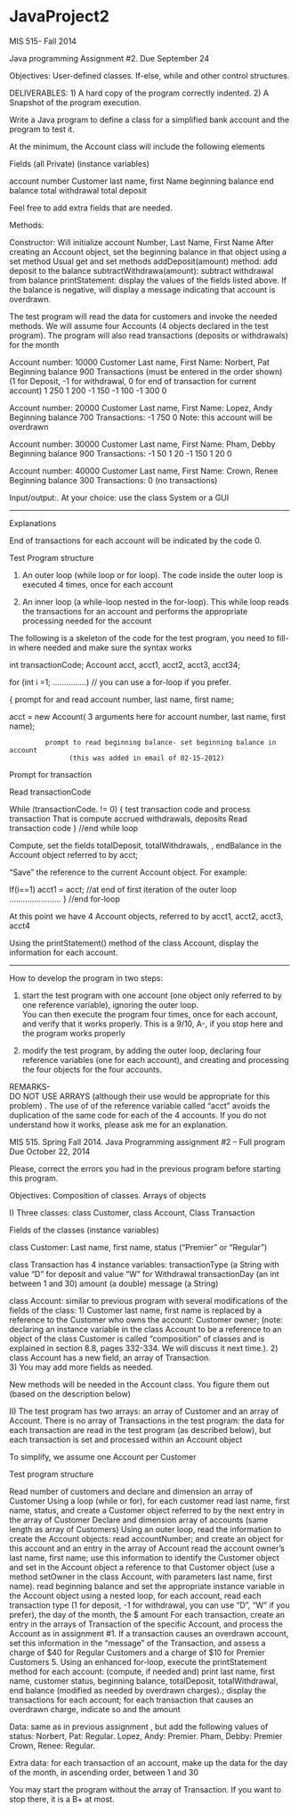JavaProject2
============
MIS 515- Fall 2014

Java programming Assignment #2.  Due September 24

Objectives: User-defined classes. If-else, while and other control structures.

DELIVERABLES: 1) A hard copy of the program correctly indented.  2) A Snapshot of the program execution. 

Write a Java program to define a class for a simplified bank account and the program to test it.

At the minimum, the Account class will include the following elements

Fields (all Private) (instance variables)

account number
Customer last name, first Name
beginning balance
end balance
total withdrawal
total deposit

Feel free to add extra fields that are needed.   

Methods: 

Constructor: Will initialize account Number, Last Name, First Name 
After creating an Account object, set the beginning balance in that object using a set method 
Usual get and set methods
addDeposit(amount) method: add  deposit to the balance
subtractWithdrawa(amount): subtract  withdrawal from balance
printStatement: display the values of the fields listed above.  If the balance is negative, will display a message indicating that account is overdrawn. 


The test program will read the data for customers and invoke the needed methods.  We will assume four Accounts  (4 objects  declared in the test program).  The program will also read transactions (deposits or withdrawals) for the month

  Account number: 10000 
Customer Last name, First Name:  Norbert, Pat
Beginning balance   900
Transactions (must be entered in the order shown) (1 for Deposit, -1 for withdrawal, 0 for end of transaction for current account)
   1 250    1 200     -1 150    -1 100     -1 300     0


  Account number: 20000
Customer Last name, First Name:  Lopez, Andy
Beginning balance   700
Transactions: -1  750    0
Note: this account will be overdrawn

  Account number: 30000
Customer Last name, First Name:  Pham, Debby
Beginning balance   900
Transactions: -1 50      1 20      -1 150    1  20   0
 
 

  Account number: 40000
Customer Last name, First Name:  Crown,  Renee
Beginning balance   300
Transactions:  0  (no transactions)

Input/output:.  At your choice:  use the class System  or a GUI


**************************************************************************************************

Explanations


End of transactions for each account will be indicated by the code 0.

Test Program structure

1. An outer loop (while loop or for loop).  The code inside the outer loop  is executed 4 times, once for each account

2. An inner loop (a  while-loop nested in the for-loop).  This while loop reads the transactions for an account and performs the appropriate processing needed for the account

The following is a skeleton of the code for the test program, you need to fill-in where needed and make sure the syntax works

int transactionCode;
Account acct, acct1, acct2, acct3, acct34;

for (int i =1;    ……………)  // you can use a for-loop if you prefer.

{	prompt for and  read account number, last name, first name;

 acct = new Account( 3 arguments here for account number, last name, first name);

             prompt to read beginning balance- set beginning balance in account
                   (this was added in email of 02-15-2012)
Prompt for transaction

Read transactionCode 

While  (transactionCode. != 0) 
{  	test transaction code and process transaction
  	That is compute accrued withdrawals, deposits
  	Read transaction code
}  //end while loop

Compute, set the fields totalDeposit, totalWithdrawals, , endBalance in the
       Account object referred to by acct;

 “Save” the reference to the current  Account object.  For example:

If(i==1) acct1 = acct; //at end of first iteration of the outer loop
…………………..
} //end for-loop

At this point we have 4 Account objects, referred to by acct1, acct2, acct3, acct4

Using the printStatement() method of the class Account, display the information for each account.


******************************************************

How to develop the program in two steps:

1) start the test program with one account (one object only referred to by one reference variable),  ignoring the outer loop.   
  You can then execute the program four times, once for each account, and verify that it works properly.  This is a 9/10, A-, if you stop here and the program works properly

2) modify the test program, by adding the outer loop, declaring four reference variables (one for each account), and creating and processing the four objects for the four accounts.

REMARKS-  
DO NOT USE ARRAYS (although their use would be appropriate for this problem)
. The use of of the reference variable called “acct” avoids the duplication of the same code for each of the 4 accounts. If you do not understand how it works, please ask me for an explanation.







MIS 515.  Spring Fall 2014.  Java Programming assignment #2 – Full program Due October 22, 2014



Please, correct the errors you had in the previous program before starting this program.  

Objectives: Composition of classes.     Arrays of objects


I) Three classes: class Customer, class Account, Class Transaction

Fields of the classes (instance variables)

class Customer: Last name, first name, status (“Premier” or “Regular”)

class Transaction has  4 instance variables:
   transactionType (a String with value “D” for deposit and value “W” for Withdrawal
   transactionDay (an int between 1 and 30) 
   amount (a double)
  message (a String)

class  Account: similar to previous program with several  modifications of the fields of the class: 
    1) Customer last name, first name is replaced by a reference to the Customer who owns the account: 
          Customer owner;  (note: declaring an instance variable in the class Account to be a reference to an 
          object of the class Customer is called “composition” of classes and is explained in section 8.8, pages 
          332-334.  We will discuss it   next time.). 
     2) class Account has a new field, an array of Transaction.  
     3) You may add more fields as needed.

New methods will be needed  in the Account class.  You figure them out (based on the description below)

II)  The test program has two arrays:  an array of Customer and an array of Account.  There is no array of Transactions in the test program:  the data for each transaction are read in the test program (as described below), but each transaction is set and  processed within an Account object

To simplify, we assume one Account per Customer

Test program structure

Read number of customers and declare and dimension an array of Customer
Using a loop (while or for), for each customer read last name, first name, status, and create a Customer object referred to by the next entry in the array of Customer
Declare and dimension  array of accounts (same length as array of Customers)
Using an outer loop, read the information to create the Account objects:
read accountNumber; and create an object for this account and an entry in the array of Account
read the account owner’s  last name, first name; use this information to identify the Customer object and set in the Account object a reference to that Customer object (use a method setOwner in the class Account, with parameters last name, first name).
read beginning balance and set the appropriate instance variable in the Account object
 using a nested loop, for each account,  read each transaction type (1 for deposit, -1 for withdrawal, you can use “D”, “W” if you prefer), the day of the month,   the $ amount For each transaction, create an entry in the arrays of Transaction of the specific Account, and process the Account as in assignment #1. If a transaction causes an overdrawn account, set this information in the “message” of the Transaction, and assess a charge of $40 for Regular Customers and a charge of $10 for Premier Customers
       5. Using an enhanced  for-loop,  execute the printStatement method for each account: (compute, if needed and) print last name, first name, customer status, beginning balance, totalDeposit,  totalWithdrawal, end balance (modified  as needed by overdrawn charges).; display the transactions for each account; for each transaction that causes  an overdrawn charge,  indicate so and the amount
           
Data: same as in previous assignment , but add  the following values of status:
Norbert, Pat: Regular.      Lopez, Andy: Premier.   Pham, Debby: Premier   Crown,  Renee: Regular.

Extra data:  for each transaction of an account, make up the data for the day of the month, in ascending order, between 1 and 30

You may start the program without the array of Transaction.  If you want to stop there, it is a B+ at most.


